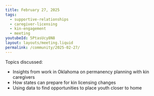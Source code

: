 ```yaml
---
title: February 27, 2025
tags:
  - supportive-relationships
  - caregiver-licensing
  - kin-engagement
  - meeting
youtubeId: 5PtasUcy8N8
layout: layouts/meeting.liquid
permalink: /community/2025-02-27/
---
```

Topics discussed: 

* Insights from work in Oklahoma on permanency planning with kin caregivers
* How states can prepare for kin licensing changes
* Using data to find opportunities to place youth closer to home